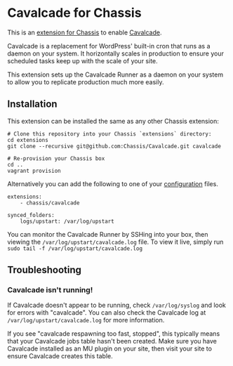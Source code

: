# Cavalcade for Chassis

This is an [extension for Chassis](http://docs.chassis.io/en/latest/extend/) to enable [Cavalcade](https://github.com/humanmade/Cavalcade).

Cavalcade is a replacement for WordPress' built-in cron that runs as a daemon on your system. It horizontally scales in production to ensure your scheduled tasks keep up with the scale of your site.

This extension sets up the Cavalcade Runner as a daemon on your system to allow you to replicate production much more easily.

## Installation

This extension can be installed the same as any other Chassis extension:

```
# Clone this repository into your Chassis `extensions` directory:
cd extensions
git clone --recursive git@github.com:Chassis/Cavalcade.git cavalcade

# Re-provision your Chassis box
cd ..
vagrant provision
```

Alternatively you can add the following to one of your [configuration](http://docs.chassis.io/en/latest/config/#configuration) files.
```
extensions:
    - chassis/cavalcade

synced_folders:
    logs/upstart: /var/log/upstart
```

You can monitor the Cavalcade Runner by SSHing into your box, then viewing the `/var/log/upstart/cavalcade.log` file. To view it live, simply run `sudo tail -f /var/log/upstart/cavalcade.log`

## Troubleshooting

### Cavalcade isn't running!

If Cavalcade doesn't appear to be running, check `/var/log/syslog` and look for errors with "cavalcade". You can also check the Cavalcade log at `/var/log/upstart/cavalcade.log` for more information.

If you see "cavalcade respawning too fast, stopped", this typically means that your Cavalcade jobs table hasn't been created. Make sure you have Cavalcade installed as an MU plugin on your site, then visit your site to ensure Cavalcade creates this table.
